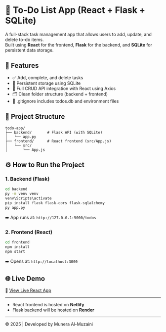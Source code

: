 # 📝 To-Do List App (React + Flask + SQLite)

A full-stack task management app that allows users to add, update, and delete to-do items.  
Built using **React** for the frontend, **Flask** for the backend, and **SQLite** for persistent data storage.

## 🚀 Features

- ✅ Add, complete, and delete tasks
- 💾 Persistent storage using SQLite
- 🔄 Full CRUD API integration with React using Axios
- 🗂️ Clean folder structure (backend + frontend)
- 🔐 .gitignore includes todos.db and environment files

## 📂 Project Structure

```
todo-app/
├── backend/       # Flask API (with SQLite)
│   └── app.py
├── frontend/      # React frontend (src/App.js)
│   └── src/
│       └── App.js
```

## ⚙️ How to Run the Project

### 1. Backend (Flask)

```bash
cd backend
py -m venv venv
venv\Scripts\activate
pip install flask flask-cors flask-sqlalchemy
py app.py
```

➡️ App runs at: `http://127.0.0.1:5000/todos`

### 2. Frontend (React)

```bash
cd frontend
npm install
npm start
```

➡️ Opens at: `http://localhost:3000`

## 🌐 Live Demo

🔗 [View Live React App](https://glistening-sable-7fd2fc.netlify.app)

---

- React frontend is hosted on **Netlify**
- Flask backend will be hosted on **Render**

---

© 2025 | Developed by Munera Al-Muzaini